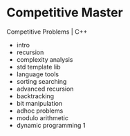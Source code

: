 # Competitive Master

Competitive Problems | C++

- intro
- recursion
- complexity analysis
- std template lib
- language tools
- sorting searching
- advanced recursion
- backtracking
- bit manipulation
- adhoc problems
- modulo arithmetic
- dynamic programming 1


